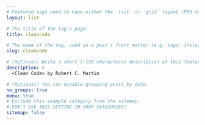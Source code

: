 ```yaml
---
# Featured tags need to have either the `list` or `grid` layout (PRO only).
layout: list

# The title of the tag's page.
title: cleancode

# The name of the tag, used in a post's front matter (e.g. tags: [<slug>]).
slug: cleancode

# (Optional) Write a short (~150 characters) description of this featured tag.
description: >
  <Clean Code> by Robert C. Martin

# (Optional) You can disable grouping posts by date.
no_groups: true
menu: true
# Exclude this example category from the sitemap.
# DON'T USE THIS SETTING IN YOUR CATEGORIES!
sitemap: false
---
```

